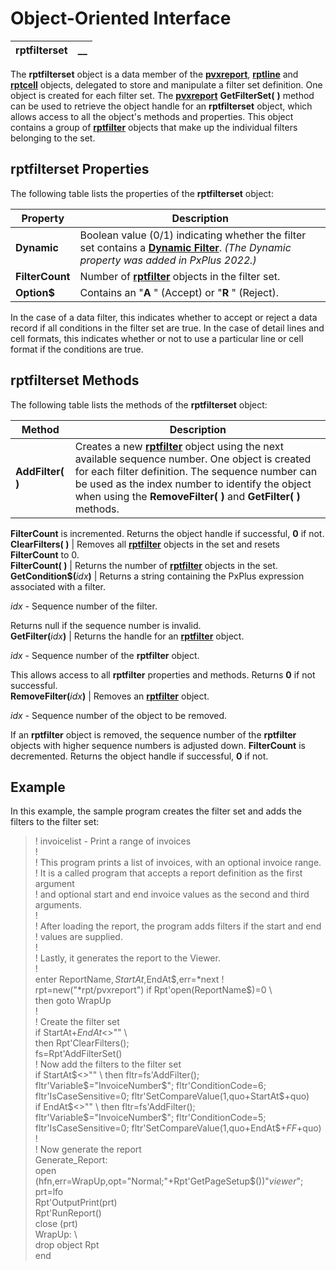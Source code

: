 # Object-Oriented Interface

**rptfilterset** |  **__**  
---|---  
  
The **rptfilterset** object is a data member of the **[pvxreport](../pvxreport/Overview.md)**, **[rptline](../rptline/Overview.md)** and **[rptcell](../rptcell/Overview.md)** objects, delegated to store and manipulate a filter set definition. One object is created for each filter set. The **[pvxreport](../pvxreport/Overview.md)** **GetFilterSet(** **)** method can be used to retrieve the object handle for an **rptfilterset** object, which allows access to all the object's methods and properties. This object contains a group of **[rptfilter](../rptfilter/Overview.md)** objects that make up the individual filters belonging to the set.

## rptfilterset Properties

The following table lists the properties of the **rptfilterset** object:

**Property** |  **Description**  
---|---  
**Dynamic** |  Boolean value (0/1) indicating whether the filter set contains a **[Dynamic Filter](../../Designing%20a%20Report/Defining%20the%20Data/Data%20Filters.htm#dynamic)**. _(The Dynamic property was added in PxPlus 2022.)_  
**FilterCount** |  Number of **[rptfilter](../rptfilter/Overview.md)** objects in the filter set.  
**Option$** |  Contains an "**A** " (Accept) or "**R** " (Reject).   
  
In the case of a data filter, this indicates whether to accept or reject a data record if all conditions in the filter set are true. In the case of detail lines and cell formats, this indicates whether or not to use a particular line or cell format if the conditions are true.  
  
## rptfilterset Methods

The following table lists the methods of the **rptfilterset** object:

**Method** |  **Description**  
---|---  
**AddFilter( )** |  Creates a new **[rptfilter](../rptfilter/Overview.md)** object using the next available sequence number. One object is created for each filter definition. The sequence number can be used as the index number to identify the object when using the **RemoveFilter( )** and **GetFilter( )** methods.  
  
**FilterCount** is incremented. Returns the object handle if successful, **0** if not.  
**ClearFilters( )** |  Removes all **[rptfilter](../rptfilter/Overview.md)** objects in the set and resets **FilterCount** to 0.  
**FilterCount( )** |  Returns the number of **[rptfilter](../rptfilter/Overview.md)** objects in the set.  
**GetCondition$(**_idx_**)** |  Returns a string containing the PxPlus expression associated with a filter.  
  
_idx_ _-_ Sequence number of the filter.  
  
Returns null if the sequence number is invalid.  
**GetFilter(**_idx_**)** |  Returns the handle for an **[rptfilter](../rptfilter/Overview.md)** object.  
  
_idx_ \- Sequence number of the **rptfilter** object.  
  
This allows access to all **rptfilter** properties and methods. Returns **0** if not successful.  
**RemoveFilter(**_idx_**)** |  Removes an **[rptfilter](../rptfilter/Overview.md)** object.  
  
_idx_ _-_ Sequence number of the object to be removed.  
  
If an **rptfilter** object is removed, the sequence number of the **rptfilter** objects with higher sequence numbers is adjusted down. **FilterCount** is decremented. Returns the object handle if successful, **0** if not.  
  
## Example

In this example, the sample program creates the filter set and adds the filters to the filter set:

> ! invoicelist - Print a range of invoices  
>  !  
>  ! This program prints a list of invoices, with an optional invoice range.  
>  ! It is a called program that accepts a report definition as the first argument  
>  ! and optional start and end invoice values as the second and third arguments.  
>  !  
>  ! After loading the report, the program adds filters if the start and end  
>  ! values are supplied.  
>  !  
>  ! Lastly, it generates the report to the Viewer.  
>  !  
>  enter ReportName$,StartAt$,EndAt$,err=*next  
>  !  
>  rpt=new("*rpt/pvxreport")  
>  if Rpt'open(ReportName$)=0 \  
>  then goto WrapUp   
>  !  
>  ! Create the filter set  
>  if StartAt$+EndAt$<>"" \  
>  then Rpt'ClearFilters();  
>  fs=Rpt'AddFilterSet()  
>  ! Now add the filters to the filter set  
>  if StartAt$<>"" \  
>  then fltr=fs'AddFilter();  
>  fltr'Variable$="InvoiceNumber$";  
>  fltr'ConditionCode=6;  
>  fltr'IsCaseSensitive=0;  
>  fltr'SetCompareValue(1,quo+StartAt$+quo)  
>  if EndAt$<>"" \  
>  then fltr=fs'AddFilter();  
>  fltr'Variable$="InvoiceNumber$";  
>  fltr'ConditionCode=5;  
>  fltr'IsCaseSensitive=0;  
>  fltr'SetCompareValue(1,quo+EndAt$+$FF$+quo)  
>  !  
>  ! Now generate the report  
> Generate_Report:  
>  open (hfn,err=WrapUp,opt="Normal;"+Rpt'GetPageSetup$())"*viewer*";  
>  prt=lfo  
>  Rpt'OutputPrint(prt)  
>  Rpt'RunReport()  
>  close (prt)  
> WrapUp: \  
>  drop object Rpt  
>  end
